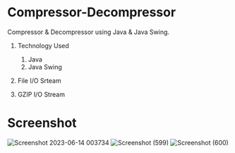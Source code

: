 # Compressor-Decompressor
Compressor & Decompressor using Java & Java Swing.
1. Technology Used
    1. Java
    2. Java Swing

 2. File I/O Srteam
 3. GZIP I/O Stream
# Screenshot
![Screenshot 2023-06-14 003734](https://github.com/pa23ras/Compressor-Decompressor/assets/121255086/80dffef7-611d-4399-9586-6b3a56c2c22d)
![Screenshot (599)](https://github.com/pa23ras/Compressor-Decompressor/assets/121255086/63324c8f-bcf7-4121-937f-9fb10f78e436)
![Screenshot (600)](https://github.com/pa23ras/Compressor-Decompressor/assets/121255086/d71c685f-ccb6-4661-91c8-1b862aa2d076)

